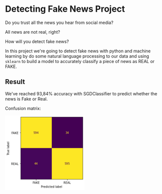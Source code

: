 # Detecting Fake News Project
Do you trust all the news you hear from social media?

All news are not real, right?

How will you detect fake news?

In this project we're going to detect fake news with python and machine learning by do some natural language processing to our data and using `sklearn` to build a model to accurately classify a piece of news as REAL or FAKE.

## Result
We've reached 93,84% accuracy with SGDClassifier to predict whether the news is Fake or Real.

Confusion matrix:

<img src= ./conf-matrix-hd.png width=260 >
